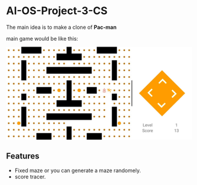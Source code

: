 # AI-OS-Project-3-CS
The main idea is to make a clone of **Pac-man** 

main game would be like this:

![snap](./figures/photo_2022-04-18_15-57-25.jpg)
## Features
- Fixed maze or you can generate a maze randomely.
- score tracer.
